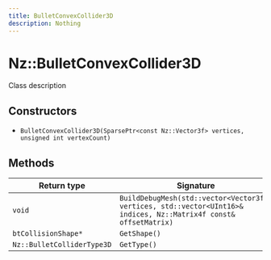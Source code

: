 ```yaml
---
title: BulletConvexCollider3D
description: Nothing
---
```


# Nz::BulletConvexCollider3D

Class description

## Constructors

- `BulletConvexCollider3D(SparsePtr<const Nz::Vector3f> vertices, unsigned int vertexCount)`

## Methods

| Return type | Signature |
| ----------- | --------- |
| `void` | `BuildDebugMesh(std::vector<Vector3f>& vertices, std::vector<UInt16>& indices, Nz::Matrix4f const& offsetMatrix)` |
| `btCollisionShape*` | `GetShape()` |
| `Nz::BulletColliderType3D` | `GetType()` |
